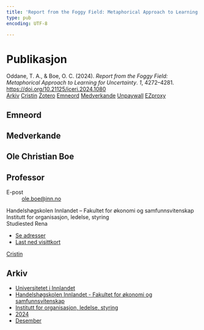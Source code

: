 ```yaml
---
title: 'Report from the Foggy Field: Metaphorical Approach to Learning for Uncertainty'
type: pub
encoding: UTF-8

---
```

<h1>Publikasjon</h1>
<article id="csl-bib-container-GG7ZP8DB" class="csl-bib-container">
  <div class="csl-bib-body"> <div class="csl-entry">Oddane, T. A., &#38; Boe, O. C. (2024). <i>Report from the Foggy Field: Metaphorical Approach to Learning for Uncertainty</i>. <i>1</i>, 4272–4281. <a href="https://doi.org/10.21125/iceri.2024.1080">https://doi.org/10.21125/iceri.2024.1080</a></div> </div>
  <div class="csl-bib-buttons">
    <a href="#taxonomy-article-GG7ZP8DB" alt="archive" class="csl-bib-button">Arkiv</a>
    <a href="https://app.cristin.no/results/show.jsf?id=2332480" alt="Cristin" class="csl-bib-button">Cristin</a>
    <a href="http://zotero.org/groups/5881554/items/GG7ZP8DB" alt="Zotero" class="csl-bib-button">Zotero</a>
    <a href="#keywords-article-GG7ZP8DB" alt="keywords" class="csl-bib-button">Emneord</a>
    <a href="#contributors-article-GG7ZP8DB" alt="contributors" class="csl-bib-button">Medverkande</a>
    <a href="https://doi.org/10.21125/iceri.2024.1080" alt="Unpaywall" class="csl-bib-button">Unpaywall</a>
    <a href="https://doi.org/10.21125/iceri.2024.1080" alt="EZproxy" class="csl-bib-button">EZproxy</a>
  </div>
  <div id="csl-bib-meta-container-GG7ZP8DB"></div>
</article>
<div id="csl-bib-meta-GG7ZP8DB" class="csl-bib-meta">
  <article id="keywords-article-GG7ZP8DB" class="keywords-article">
    <h1>Emneord</h1>
    
  </article>
  <article id="contributors-article-GG7ZP8DB" class="contributors-article">
    <h1>Medverkande</h1>
    <div class="personas"> <div class="vrtx-hinn-person-card"> <div class="photo"> <i class="lar la-user-circle missing-person"></i> </div> <div class="info"> <hgroup><h1>Ole Christian Boe</h1> <h2>Professor</h2> </hgroup><dl> <dt>E-post</dt> <dd> <a href="mailto:ole.boe@inn.no">ole.boe@inn.no</a> </dd> </dl> <p> Handelshøgskolen Innlandet – Fakultet for økonomi og samfunnsvitenskap<br> Institutt for organisasjon, ledelse, styring<br> Studiested Rena </p> <ul class="vrtx-hinn-links"> <li><a href="https://www.inn.no/finn-en-ansatt/ole-boe.html#vrtx-hinn-addresses">Se adresser</a></li> <li><a href="https://www.inn.no/finn-en-ansatt/ole-boe.html?vrtx=vcf">Last ned visittkort</a></li> </ul> </div> </div> <a href="https://app.cristin.no/persons/show.jsf?id=603087" alt="Cristin URL" class="personas-cristin">Cristin</a> </div>
  </article>
  <article id="taxonomy-article-GG7ZP8DB" class="taxonomy-article">
    <h1>Arkiv</h1>
    <ul>
      <li>
        <a href="/nn/archive/?key=3DCRN523">Universitetet i Innlandet</a>
      </li>
      <li>
        <a href="/nn/archive/?key=DU8Q9LN9">Handelshøgskolen Innlandet - Fakultet for økonomi og samfunnsvitenskap</a>
      </li>
      <li>
        <a href="/nn/archive/?key=4LUWR3ZM">Institutt for organisasjon, ledelse, styring</a>
      </li>
      <li>
        <a href="/nn/archive/?key=TY5PNNUR">2024</a>
      </li>
      <li>
        <a href="/nn/archive/?key=YRAMKLSV">Desember</a>
      </li>
    </ul>
  </article>
</div>
